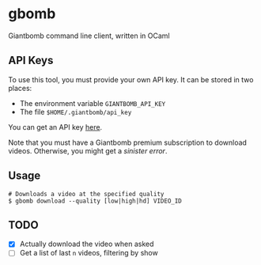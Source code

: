 # gbomb
Giantbomb command line client, written in OCaml

## API Keys
To use this tool, you must provide your own API key. It can be stored in two places:
- The environment variable `GIANTBOMB_API_KEY`
- The file `$HOME/.giantbomb/api_key`

You can get an API key [here](https://www.giantbomb.com/api/).

Note that you must have a Giantbomb premium subscription to download videos. Otherwise, you might get a *sinister error*.

## Usage
```shell
# Downloads a video at the specified quality
$ gbomb download --quality [low|high|hd] VIDEO_ID
```

## TODO
- [x] Actually download the video when asked
- [ ] Get a list of last `n` videos, filtering by show
